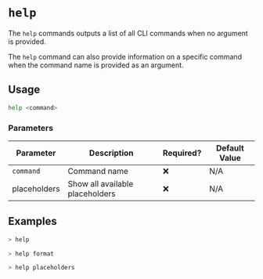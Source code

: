 # `help`

The `help` commands outputs a list of all CLI commands when no argument is provided.

The `help` command can also provide information on a specific command when the command name is provided as an argument.

## Usage

```bash
help <command>
```

### Parameters

| Parameter    | Description                     | Required? | Default Value |
| ------------ | ------------------------------- | --------- | ------------- |
| `command`    | Command name                    | ❌        | N/A           |
| placeholders | Show all available placeholders | ❌        | N/A           |

## Examples

```bash title="Show all help options"
> help
```

```bash title="Show help for the format command"
> help format
```

```bash title="Show all available placeholders"
> help placeholders
```
